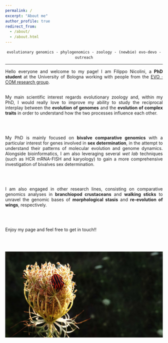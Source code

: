 ```yaml
---
permalink: /
excerpt: "About me"
author_profile: true
redirect_from: 
  - /about/
  - /about.html
---
```


<div style="text-align: center">
<code>evolutionary genomics - phylogenomics - zoology - (newbie) evo-devo - outreach</code>
</div>


---


<div style="text-align: justify">
  Hello everyone and welcome to my page! I am Filippo Nicolini, a <b>PhD student</b> at the University of Bologna working with people from the <a href="https://sites.google.com/view/evo-com-unibo/home" target="_blank">EVO · COM research group</a>.
  
  <br />
  <br />
  
  My main scientific interest regards evolutionary zoology and, within my PhD, I would really love to improve my ability to study the reciprocal interplay between the <b>evolution of genomes</b> and the <b>evolution of complex traits</b> in order to understand how the two processes influence each other.
  
  <br />
  <br />
  
  My PhD is mainly focused on <b>bivalve comparative genomics</b> with a particular interest for genes involved in <b>sex determination</b>, in the attempt to understand their patterns of molecular evolution and genome dynamics. Alongside bioinformatics, I am also leveraging several <i>wet lab</i> techniques (such as HCR mRNA-FISH and karyology) to gain a more comprehensive investigation of bivalves sex determination.
  
  <br />
  <br />
  
  I am also engaged in other research lines, consisting on comparative genomics analyses in <b>branchiopod crustaceans</b> and <b>walking sticks</b> to unravel the genomic bases of <b>morphological stasis</b> and <b>re-evolution of wings</b>, respectively.
  
  <br />
  <br />

  Enjoy my page and feel free to get in touch!!

  <br />
  <br />
</div>

![homepic](/images/homepic_reduced.jpg)